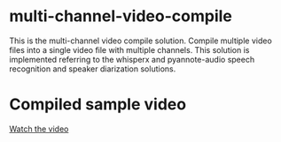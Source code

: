 # multi-channel-video-compile

This is the multi-channel video compile solution.
Compile multiple video files into a single video file with multiple channels.
This solution is implemented referring to the whisperx and pyannote-audio speech recognition and speaker diarization solutions.


# Compiled sample video
[Watch the video](https://drive.google.com/file/d/1ko35PoP73wdun_YEoDvPv1gI7v5Jq4oK/view?usp=drive_link)

